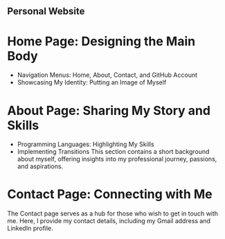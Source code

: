 ## Personal Website

# Home Page: Designing the Main Body
- Navigation Menus: Home, About, Contact, and GitHub Account
- Showcasing My Identity: Putting an Image of Myself

# About Page: Sharing My Story and Skills
- Programming Languages: Highlighting My Skills
- Implementing Transitions
This section contains a short background about myself, offering insights into my professional journey, passions, and aspirations.

# Contact Page: Connecting with Me
The Contact page serves as a hub for those who wish to get in touch with me. Here, I provide my contact details, including my Gmail address and LinkedIn profile. 
